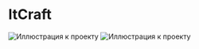 # ItCraft
![Иллюстрация к проекту](https://github.com/Sirojjjka/ItCraf/main/src/images/screen1)
![Иллюстрация к проекту](https://github.com/jon/coolproject/raw/main/src/images/screen2)
